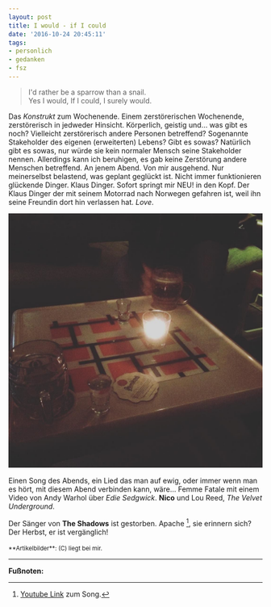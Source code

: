 ```yaml
---
layout: post
title: I would - if I could
date: '2016-10-24 20:45:11'
tags:
- personlich
- gedanken
- fsz
---
```


>I'd rather be a sparrow than a snail.<br>
Yes I would,
If I could,
I surely would.

Das *Konstrukt* zum Wochenende. Einem zerstörerischen Wochenende, zerstörerisch in jedweder Hinsicht. Körperlich, geistig und… was gibt es noch? Vielleicht zerstörerisch andere Personen betreffend? Sogenannte Stakeholder des eigenen (erweiterten) Lebens? Gibt es sowas? Natürlich gibt es sowas, nur würde sie kein normaler Mensch seine Stakeholder nennen. Allerdings kann ich beruhigen, es gab keine Zerstörung andere Menschen betreffend. An jenem Abend. Von mir ausgehend. Nur meinerselbst belastend, was geplant geglückt ist. Nicht immer funktionieren glückende Dinger. Klaus Dinger. Sofort springt mir NEU! in den Kopf. Der Klaus Dinger der  mit seinem Motorrad nach Norwegen gefahren ist, weil ihn seine Freundin dort hin verlassen hat. *Love*. 

![CKB Erfurt, Bier, Vodka Parliament](/content/images/2016/10/14717498_1701480920171986_2981094902747627520_n.jpg)

Einen Song des Abends, ein Lied das man auf ewig, oder immer wenn man es hört, mit diesem Abend verbinden kann, wäre… Femme Fatale mit einem Video von Andy Warhol über *Edie Sedgwick*. **Nico** und Lou Reed, *The Velvet Underground*. 

Der Sänger von **The Shadows** ist gestorben. Apache [^1], sie erinnern sich? Der Herbst, er ist vergänglich!

<small>
**Artikelbilder**: (C) liegt bei mir.
</small>

---

**Fußnoten:**

[^1]: [Youtube Link](https://www.youtube.com/watch?v=2izTbEyxg0A) zum Song.